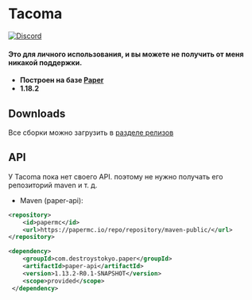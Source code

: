 # Tacoma
<a href="https://discord.gg/RGKHvJXWNS">![Discord](https://img.shields.io/discord/1151582614742904903?label=Discord&logo=Discord)</a>
  <h4><b>Это для личного использования, и вы можете не получить от меня никакой поддержки.</b></h4> 

- **Построен на базе [Paper](https://github.com/PaperMC/Paper )**
- **1.18.2**

## Downloads

Все сборки можно загрузить в [разделе релизов](https://github.com/DoubleDante/Tacoma/releases)


## API

У Tacoma пока нет своего API. поэтому не нужно получать его репозиторий maven и т. д.



 * Maven (paper-api):
```xml
<repository>
    <id>papermc</id>
    <url>https://papermc.io/repo/repository/maven-public/</url>
</repository>
```
```xml
<dependency>
    <groupId>com.destroystokyo.paper</groupId>
    <artifactId>paper-api</artifactId>
    <version>1.13.2-R0.1-SNAPSHOT</version>
    <scope>provided</scope>
 </dependency>
